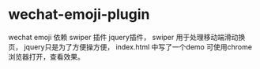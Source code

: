 # wechat-emoji-plugin
wechat emoji 依赖 swiper 插件 jquery插件，
swiper 用于处理移动端滑动换页，
jquery只是为了方便操方便，
index.html 中写了一个demo 可使用chrome浏览器打开，查看效果。

